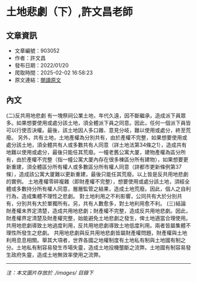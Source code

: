 # 土地悲劇（下）,許文昌老師

## 文章資訊
- 文章編號：903052
- 作者：許文昌
- 發布日期：2022/01/20
- 爬取時間：2025-02-02 16:58:23
- 原文連結：[閱讀原文](https://real-estate.get.com.tw/Columns/detail.aspx?no=903052)

## 內文
(二)反共用地悲劇
有一塊祭祠公業土地，年代久遠，因不斷繼承，造成派下員眾多。如果想要使用或處分該土地，須全體派下員之同意。因此，任何一個派下員皆可以行使否決權。最後，該土地因人多口雜、意見分岐，難以使用或處分，終至荒廢。
另外，共有土地，土地產權為分別共有，由於產權不完整，如果想要使用或處分該土地，須全體共有人或多數共有人同意（詳土地法第34條之1），造成共有地難以使用或處分，最後只能任其荒廢。一幢老舊公寓大厦，建物產權為區分所有，由於產權不完整（指一幢公寓大厦內存在很多棟區分所有建物），如果想要更新重建，須全體區分所有權人或多數區分所有權人同意（詳都市更新條例第37條），造成該公寓大厦難以更新重建，最後只能任其荒廢。以上皆是反共用地悲劇的實例。
土地產權零碎複雜（即財產權不完整），想要使用或處分該土地，須經全體或多數持分所有權人同意，層層監管之結果，造成土地荒廢。因此，個人之自利行為，造成集體不理性之悲劇。
對土地利用之不利影響，公同共有大於分別共有，分別共有大於單獨所有。另，共有人數愈多，對土地利用愈不利。
(三)結論
財產權未界定清楚，造成共用地悲劇；財產權不完整，造成反共用地悲劇。因此，財產權界定清楚及財產權完整，始能避免土地悲劇之發生，俾土地適當合理使用。
共用地悲劇導致土地過度利用，反共用地悲劇導致土地低度利用。兩者皆屬集體不理性所發生之悲劇。
共用地悲劇與反共用地悲劇皆屬財產權問題，財產權與土地利用息息相關。舉其大項者，世界各國之地權制度有土地私有制與土地國有制之分。土地私有制容易發生市場失靈，造成土地投機壟斷之流弊。土地國有制容易發生政府失靈，造成土地無效率使用之流弊。

---
*注：本文圖片存放於 ./images/ 目錄下*
